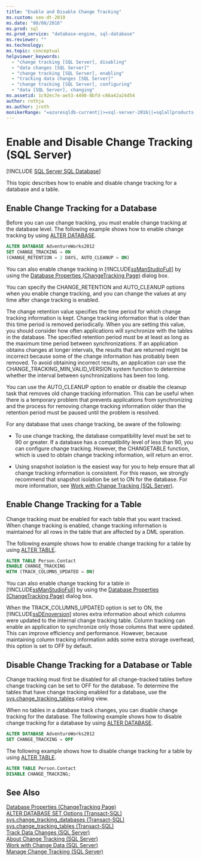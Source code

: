 ```yaml
---
title: "Enable and Disable Change Tracking"
ms.custom: seo-dt-2019
ms.date: "08/08/2016"
ms.prod: sql
ms.prod_service: "database-engine, sql-database"
ms.reviewer: ""
ms.technology: 
ms.topic: conceptual
helpviewer_keywords: 
  - "change tracking [SQL Server], disabling"
  - "data changes [SQL Server]"
  - "change tracking [SQL Server], enabling"
  - "tracking data changes [SQL Server]"
  - "change tracking [SQL Server], configuring"
  - "data [SQL Server], changing"
ms.assetid: 1c92ec7e-ae53-4498-8bfd-c66a42a24d54
author: rothja
ms.author: jroth
monikerRange: "=azuresqldb-current||>=sql-server-2016||=sqlallproducts-allversions||>=sql-server-linux-2017||=azuresqldb-mi-current"
---
```

# Enable and Disable Change Tracking (SQL Server)
[!INCLUDE [SQL Server SQL Database](../../includes/applies-to-version/sql-asdb.md)]

  This topic describes how to enable and disable change tracking for a database and a table.  
  
## Enable Change Tracking for a Database  
 Before you can use change tracking, you must enable change tracking at the database level. The following example shows how to enable change tracking by using [ALTER DATABASE](../../t-sql/statements/alter-database-transact-sql-set-options.md).  
  
```sql  
ALTER DATABASE AdventureWorks2012  
SET CHANGE_TRACKING = ON  
(CHANGE_RETENTION = 2 DAYS, AUTO_CLEANUP = ON)  
```  
  
 You can also enable change tracking in [!INCLUDE[ssManStudioFull](../../includes/ssmanstudiofull-md.md)] by using the [Database Properties &#40;ChangeTracking Page&#41;](../../relational-databases/databases/database-properties-changetracking-page.md) dialog box.  
  
 You can specify the CHANGE_RETENTION and AUTO_CLEANUP options when you enable change tracking, and you can change the values at any time after change tracking is enabled.  
  
 The change retention value specifies the time period for which change tracking information is kept. Change tracking information that is older than this time period is removed periodically. When you are setting this value, you should consider how often applications will synchronize with the tables in the database. The specified retention period must be at least as long as the maximum time period between synchronizations. If an application obtains changes at longer intervals, the results that are returned might be incorrect because some of the change information has probably been removed. To avoid obtaining incorrect results, an application can use the CHANGE_TRACKING_MIN_VALID_VERSION system function to determine whether the interval between synchronizations has been too long.  
  
 You can use the AUTO_CLEANUP option to enable or disable the cleanup task that removes old change tracking information. This can be useful when there is a temporary problem that prevents applications from synchronizing and the process for removing change tracking information older than the retention period must be paused until the problem is resolved.  
  
 For any database that uses change tracking, be aware of the following:  
  
-   To use change tracking, the database compatibility level must be set to 90 or greater. If a database has a compatibility level of less than 90, you can configure change tracking. However, the CHANGETABLE function, which is used to obtain change tracking information, will return an error.  
  
-   Using snapshot isolation is the easiest way for you to help ensure that all change tracking information is consistent. For this reason, we strongly recommend that snapshot isolation be set to ON for the database. For more information, see [Work with Change Tracking &#40;SQL Server&#41;](../../relational-databases/track-changes/work-with-change-tracking-sql-server.md).  
  
## Enable Change Tracking for a Table  
 Change tracking must be enabled for each table that you want tracked. When change tracking is enabled, change tracking information is maintained for all rows in the table that are affected by a DML operation.  
  
 The following example shows how to enable change tracking for a table by using [ALTER TABLE](../../t-sql/statements/alter-table-transact-sql.md).  
  
```sql  
ALTER TABLE Person.Contact  
ENABLE CHANGE_TRACKING  
WITH (TRACK_COLUMNS_UPDATED = ON)  
```  
  
 You can also enable change tracking for a table in [!INCLUDE[ssManStudioFull](../../includes/ssmanstudiofull-md.md)] by using the [Database Properties &#40;ChangeTracking Page&#41;](../../relational-databases/databases/database-properties-changetracking-page.md) dialog box.  
  
 When the TRACK_COLUMNS_UPDATED option is set to ON, the [!INCLUDE[ssDEnoversion](../../includes/ssdenoversion-md.md)] stores extra information about which columns were updated to the internal change tracking table. Column tracking can enable an application to synchronize only those columns that were updated. This can improve efficiency and performance. However, because maintaining column tracking information adds some extra storage overhead, this option is set to OFF by default.  
  
## Disable Change Tracking for a Database or Table  
 Change tracking must first be disabled for all change-tracked tables before change tracking can be set to OFF for the database. To determine the tables that have change tracking enabled for a database, use the [sys.change_tracking_tables](../../relational-databases/system-catalog-views/change-tracking-catalog-views-sys-change-tracking-tables.md) catalog view.  
  
 When no tables in a database track changes, you can disable change tracking for the database. The following example shows how to disable change tracking for a database by using [ALTER DATABASE](../../t-sql/statements/alter-database-transact-sql-set-options.md).  
  
```sql  
ALTER DATABASE AdventureWorks2012  
SET CHANGE_TRACKING = OFF  
```  
  
 The following example shows how to disable change tracking for a table by using [ALTER TABLE](../../t-sql/statements/alter-table-transact-sql.md).  
  
```sql  
ALTER TABLE Person.Contact  
DISABLE CHANGE_TRACKING;  
```  
  
## See Also  
 [Database Properties &#40;ChangeTracking Page&#41;](../../relational-databases/databases/database-properties-changetracking-page.md)   
 [ALTER DATABASE SET Options &#40;Transact-SQL&#41;](../../t-sql/statements/alter-database-transact-sql-set-options.md)   
 [sys.change_tracking_databases &#40;Transact-SQL&#41;](../../relational-databases/system-catalog-views/change-tracking-catalog-views-sys-change-tracking-databases.md)   
 [sys.change_tracking_tables &#40;Transact-SQL&#41;](../../relational-databases/system-catalog-views/change-tracking-catalog-views-sys-change-tracking-tables.md)   
 [Track Data Changes &#40;SQL Server&#41;](../../relational-databases/track-changes/track-data-changes-sql-server.md)   
 [About Change Tracking &#40;SQL Server&#41;](../../relational-databases/track-changes/about-change-tracking-sql-server.md)   
 [Work with Change Data &#40;SQL Server&#41;](../../relational-databases/track-changes/work-with-change-data-sql-server.md)   
 [Manage Change Tracking &#40;SQL Server&#41;](../../relational-databases/track-changes/manage-change-tracking-sql-server.md)  
  
  
